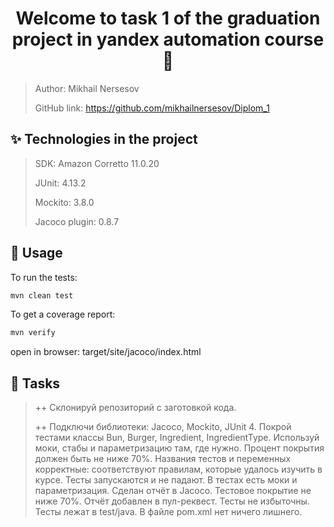 <h1 align="center">Welcome to task 1 of the graduation project in yandex automation course 👋</h1>

> Author: Mikhail Nersesov
>
> GitHub link: https://github.com/mikhailnersesov/Diplom_1

## ✨ Technologies in the project

> SDK: Amazon Corretto 11.0.20
>
> JUnit: 4.13.2
>
> Mockito: 3.8.0
>
> Jacoco plugin: 0.8.7

## 🚀 Usage

To run the tests:

```sh
mvn clean test
```

To get a coverage report:

```sh
mvn verify
```
open in browser: target/site/jacoco/index.html 

## 🚀 Tasks
> ++ Склонируй репозиторий с заготовкой кода.
> 
> ++ Подключи библиотеки: Jacoco, Mockito, JUnit 4.
> Покрой тестами классы Bun, Burger, Ingredient, IngredientType. Используй моки, стабы и параметризацию там, где нужно.
> Процент покрытия должен быть не ниже 70%.
> Названия тестов и переменных корректные: соответствуют правилам, которые удалось изучить в курсе.
> Тесты запускаются и не падают.
> В тестах есть моки и параметризация.
> Сделан отчёт в Jacoco. Тестовое покрытие не ниже 70%. Отчёт добавлен в пул-реквест.
> Тесты не избыточны.
> Тесты лежат в test/java.
> В файле pom.xml нет ничего лишнего.




